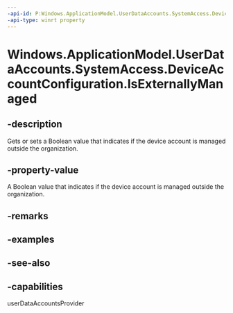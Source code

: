 ```yaml
---
-api-id: P:Windows.ApplicationModel.UserDataAccounts.SystemAccess.DeviceAccountConfiguration.IsExternallyManaged
-api-type: winrt property
---
```


<!-- Property syntax
public bool IsExternallyManaged { get;  set; }
-->

# Windows.ApplicationModel.UserDataAccounts.SystemAccess.DeviceAccountConfiguration.IsExternallyManaged

## -description
Gets or sets a Boolean value that indicates if the device account is managed outside the organization.

## -property-value
A Boolean value that indicates if the device account is managed outside the organization.

## -remarks

## -examples

## -see-also


## -capabilities
userDataAccountsProvider